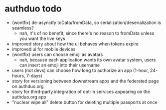 
# authduo todo

- (wontfix) de-asyncify toData/fromData, so serialization/deserialization is seamless?
  - nah, it's of no benefit, since there's no reason to fromData unless you want the live keys
- improved story about how the ui behaves when tokens expire
- improved ui for mobile devices
- (wontfix) users can choose emoji as avatars
  - nah, because each application wants its own avatar system, users can insert an emoji into their username
- users (not devs) can choose how long to authorize an app (1-hour, 24-hours, 7-days)
- story for versioning between downstream apps and the federated page on authduo.org
- story for third-party integration of opt-in services appearing on the authduo.org app
- "nuclear wipe all" delete button for deleting multiple passports at once

